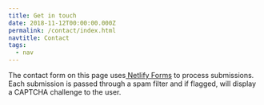 ```yaml
---
title: Get in touch
date: 2018-11-12T00:00:00.000Z
permalink: /contact/index.html
navtitle: Contact
tags:
  - nav
---
```

The contact form on this page uses[ Netlify Forms](https://www.netlify.com/docs/form-handling/) to process submissions. Each submission is passed through a spam filter and if flagged, will display a CAPTCHA challenge to the user.
